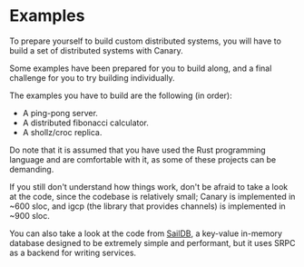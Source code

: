 # Examples

To prepare yourself to build custom distributed systems,
you will have to build a set of distributed systems with Canary.

Some examples have been prepared for you to build along,
and a final challenge for you to try building individually.

The examples you have to build are the following (in order):
- A ping-pong server.
- A distributed fibonacci calculator.
- A shollz/croc replica.

Do note that it is assumed that you have used the Rust programming language
and are comfortable with it, as some of these projects can be demanding.

If you still don't understand how things work, don't be afraid to take a look
at the code, since the codebase is relatively small; Canary is implemented in ~600 sloc,
and igcp (the library that provides channels) is implemented in ~900 sloc.

You can also take a look at the code from [SailDB](https://github.com/znx3p0/saildb), a key-value
in-memory database designed to be extremely simple and performant, but it uses SRPC
as a backend for writing services.
